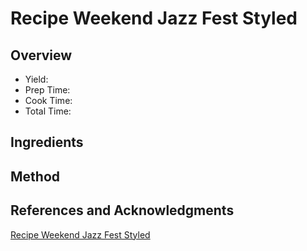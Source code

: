# Recipe Weekend Jazz Fest Styled

## Overview

- Yield:
- Prep Time:
- Cook Time:
- Total Time:

## Ingredients


## Method



## References and Acknowledgments

[Recipe Weekend Jazz Fest Styled](http://blesstheirheartsmom.blogspot.com/2010/04/recipe-weekend-jazz-fest-styled.html)
